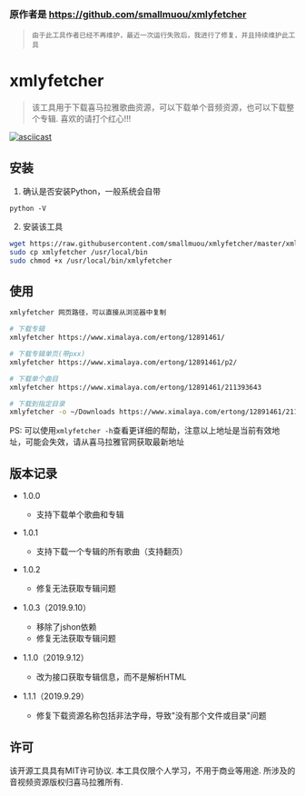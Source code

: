 
### 原作者是 https://github.com/smallmuou/xmlyfetcher

> `由于此工具作者已经不再维护，最近一次运行失败后，我进行了修复，并且持续维护此工具`

# xmlyfetcher

> 该工具用于下载喜马拉雅歌曲资源，可以下载单个音频资源，也可以下载整个专辑. 喜欢的请打个红心!!!

[![asciicast](https://asciinema.org/a/4jz6NqQIeLZL7weqpZDQ17Wi6.png)](https://asciinema.org/a/4jz6NqQIeLZL7weqpZDQ17Wi6?autoplay=1)

## 安装
1. 确认是否安装Python，一般系统会自带

```
python -V
```

2. 安装该工具

```bash
wget https://raw.githubusercontent.com/smallmuou/xmlyfetcher/master/xmlyfetcher
sudo cp xmlyfetcher /usr/local/bin
sudo chmod +x /usr/local/bin/xmlyfetcher
```

## 使用

```bash
xmlyfetcher 网页路径，可以直接从浏览器中复制

# 下载专辑
xmlyfetcher https://www.ximalaya.com/ertong/12891461/

# 下载专辑单页(带pxx)
xmlyfetcher https://www.ximalaya.com/ertong/12891461/p2/

# 下载单个曲目
xmlyfetcher https://www.ximalaya.com/ertong/12891461/211393643

# 下载到指定目录
xmlyfetcher -o ~/Downloads https://www.ximalaya.com/ertong/12891461/211393643
```
PS: 可以使用`xmlyfetcher -h`查看更详细的帮助，注意以上地址是当前有效地址，可能会失效，请从喜马拉雅官网获取最新地址

## 版本记录
* 1.0.0

    - 支持下载单个歌曲和专辑

* 1.0.1

    - 支持下载一个专辑的所有歌曲（支持翻页）

* 1.0.2

    - 修复无法获取专辑问题

* 1.0.3（2019.9.10）

    - 移除了jshon依赖
    - 修复无法获取专辑问题

* 1.1.0（2019.9.12）
    - 改为接口获取专辑信息，而不是解析HTML

* 1.1.1（2019.9.29）
    - 修复下载资源名称包括非法字母，导致"没有那个文件或目录"问题

## 许可

该开源工具具有MIT许可协议. 本工具仅限个人学习，不用于商业等用途. 所涉及的音视频资源版权归喜马拉雅所有.
